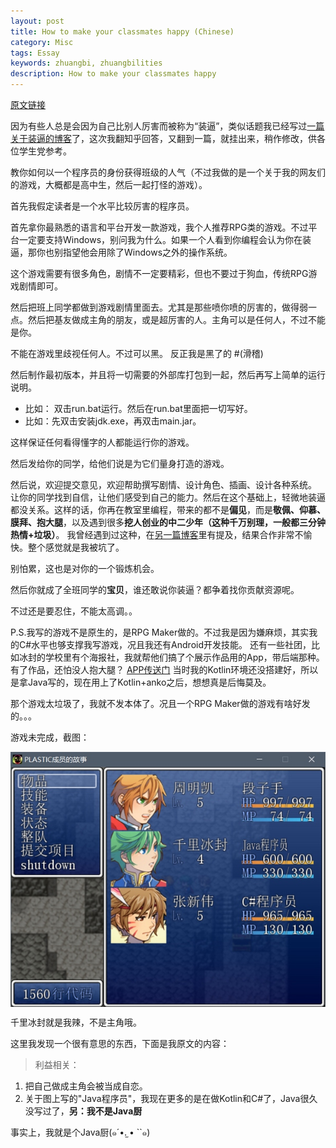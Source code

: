 ```yaml
---
layout: post
title: How to make your classmates happy (Chinese)
category: Misc
tags: Essay
keywords: zhuangbi, zhuangbilities
description: How to make your classmates happy
---
```


[原文链接](https://www.zhihu.com/question/46442498/answer/104242789)

因为有些人总是会因为自己比别人厉害而被称为“装逼”，类似话题我已经写过[一篇关于装逼的博客](http://ice1000.github.io/2016/06/27/CoderZhuangbi.html)了，这次我翻知乎回答，又翻到一篇，就挂出来，稍作修改，供各位学生党参考。

教你如何以一个程序员的身份获得班级的人气（不过我做的是一个关于我的网友们的游戏，大概都是高中生，然后一起打怪的游戏）。

首先我假定读者是一个水平比较厉害的程序员。

首先拿你最熟悉的语言和平台开发一款游戏，我个人推荐RPG类的游戏。不过平台一定要支持Windows，别问我为什么。如果一个人看到你编程会认为你在装逼，那你也别指望他会用除了Windows之外的操作系统。

这个游戏需要有很多角色，剧情不一定要精彩，但也不要过于狗血，传统RPG游戏剧情即可。

然后把班上同学都做到游戏剧情里面去。尤其是那些喷你喷的厉害的，做得弱一点。然后把基友做成主角的朋友，或是超厉害的人。主角可以是任何人，不过不能是你。

不能在游戏里歧视任何人。不过可以黑。
反正我是黑了的 #(滑稽)

然后制作最初版本，并且将一切需要的外部库打包到一起，然后再写上简单的运行说明。
- 比如： 双击run.bat运行。然后在run.bat里面把一切写好。
- 比如：先双击安装jdk.exe，再双击main.jar。

这样保证任何看得懂字的人都能运行你的游戏。

然后发给你的同学，给他们说是为它们量身打造的游戏。

然后说，欢迎提交意见，欢迎帮助撰写剧情、设计角色、插画、设计各种系统。 让你的同学找到自信，让他们感受到自己的能力。然后在这个基础上，轻微地装逼都没关系。这样的话，你再在教室里编程，带来的都不是**偏见**，而是**敬佩、仰慕、膜拜、抱大腿**，以及遇到很多**挖人创业的中二少年（这种千万别理，一般都三分钟热情+垃圾）**。
我曾经遇到过这种，在[另一篇博客](http://ice1000.github.io/2016/06/18/MyFirstJob.html)里有提及，结果合作非常不愉快。整个感觉就是我被坑了。

别怕累，这也是对你的一个锻炼机会。

然后你就成了全班同学的**宝贝**，谁还敢说你装逼？都争着找你贡献资源呢。

不过还是要忍住，不能太高调。。

P.S.我写的游戏不是原生的，是RPG Maker做的。不过我是因为嫌麻烦，其实我的C#水平也够支撑我写游戏，况且我还有Android开发技能。
还有一些社团，比如冰封的学校里有个海报社，我就帮他们搞了个展示作品用的App，带后端那种。有了作品，还怕没人抱大腿？
[APP传送门](https://github.com/ice1000/ALPD-app) 当时我的Kotlin环境还没搭建好，所以是拿Java写的，现在用上了Kotlin+anko之后，想想真是后悔莫及。

那个游戏太垃圾了，我就不发本体了。况且一个RPG Maker做的游戏有啥好发的。。。

游戏未完成，截图：

<p><img src="/../../../assets/images/life/1.jpg" align="center"></p>

千里冰封就是我辣，不是主角哦。

这里我发现一个很有意思的东西，下面是我原文的内容：

> 利益相关：<br/>
1. 把自己做成主角会被当成自恋。<br/>
2. 关于图上写的"Java程序员"，我现在更多的是在做Kotlin和C#了，Java很久没写过了，**另：我不是Java厨**

事实上，我就是个Java厨(๑´•.̫ • ``๑)
